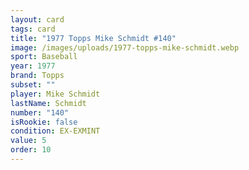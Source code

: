 ```yaml
---
layout: card
tags: card
title: "1977 Topps Mike Schmidt #140"
image: /images/uploads/1977-topps-mike-schmidt.webp
sport: Baseball
year: 1977
brand: Topps
subset: ""
player: Mike Schmidt
lastName: Schmidt
number: "140"
isRookie: false
condition: EX-EXMINT
value: 5
order: 10
---
```

